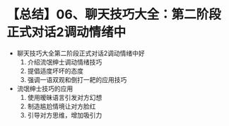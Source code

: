 # 【总结】06、聊天技巧大全：第二阶段正式对话2调动情绪中

-   聊天技巧大全第二阶段正式对话2调动情绪中好
    1.  介绍流氓绅士调动情绪技巧
    2.  提倡适度坏坏的态度
    3.  强调一语双观和倒打一耙的应用技巧
-   流氓绅士技巧的应用
    1.  使用暧昧语言引发对方幻想
    2.  制造尴尬情境让对方脸红
    3.  引导对方思维，增加吸引力